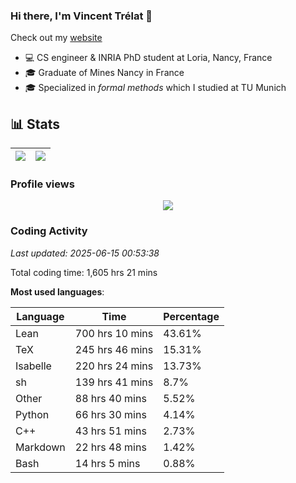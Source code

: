 ### Hi there, I'm Vincent Trélat 👋

Check out my [website](https://vtrelat.github.io)

-   💻 CS engineer & INRIA PhD student at Loria, Nancy, France
-   🎓 Graduate of Mines Nancy in France
-   🎓 Specialized in _formal methods_ which I studied at TU Munich

## 📊 **Stats**

| <img align="center" src="https://readme-stats.clckblog.space/api?username=VTrelat&show_icons=true&include_all_commits=true&theme=tokyonight&hide_border=true" /> | <img align="center" src="https://readme-stats.clckblog.space/api/top-langs/?username=VTrelat&layout=compact&theme=tokyonight&hide_border=true" /> |
| ---------------------------------------------------------------------------------------------------------------------------------------------------------------- | ------------------------------------------------------------------------------------------------------------------------------------------------- |

### Profile views

<p align="center">
 <img src="https://profile-counter.glitch.me/VTrelat/count.svg" />
</p>

<!--automations-->
### Coding Activity
_Last updated: 2025-06-15 00:53:38_

Total coding time: 1,605 hrs 21 mins

**Most used languages**:

| Language | Time | Percentage |
| ------------- | ------------- | ------------- |
| Lean | 700 hrs 10 mins | 43.61% |
| TeX | 245 hrs 46 mins | 15.31% |
| Isabelle | 220 hrs 24 mins | 13.73% |
| sh | 139 hrs 41 mins | 8.7% |
| Other | 88 hrs 40 mins | 5.52% |
| Python | 66 hrs 30 mins | 4.14% |
| C++ | 43 hrs 51 mins | 2.73% |
| Markdown | 22 hrs 48 mins | 1.42% |
| Bash | 14 hrs 5 mins | 0.88% |

